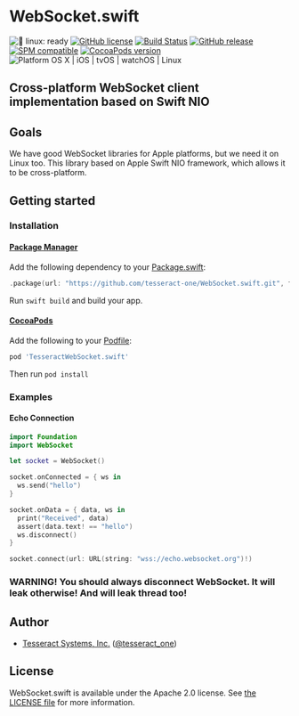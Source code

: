 # WebSocket.swift

![🐧 linux: ready](https://img.shields.io/badge/%F0%9F%90%A7%20linux-ready-red.svg)
[![GitHub license](https://img.shields.io/badge/license-Apache%202.0-lightgrey.svg)](https://raw.githubusercontent.com/tesseract-one/WebSocket.swift/main/LICENSE)
[![Build Status](https://github.com/tesseract-one/WebSocket.swift/workflows/Build%20%26%20Tests/badge.svg?branch=main)](https://github.com/tesseract-one/WebSocket.swift/actions?query=workflow%3ABuild%20%26%20Tests+branch%3Amain)
[![GitHub release](https://img.shields.io/github/release/tesseract-one/WebSocket.swift.svg)](https://github.com/tesseract-one/WebSocket.swift/releases)
[![SPM compatible](https://img.shields.io/badge/SwiftPM-Compatible-brightgreen.svg)](https://swift.org/package-manager/)
[![CocoaPods version](https://img.shields.io/cocoapods/v/TesseractWebSocket.svg)](https://cocoapods.org/pods/TesseractWebSocket)
![Platform OS X | iOS | tvOS | watchOS | Linux](https://img.shields.io/badge/platform-Linux%20%7C%20OS%20X%20%7C%20iOS%20%7C%20tvOS%20%7C%20watchOS-orange.svg)

## Cross-platform WebSocket client implementation based on Swift NIO

## Goals

We have good WebSocket libraries for Apple platforms, but we need it on Linux too.
This library based on Apple Swift NIO framework, which allows it to be cross-platform.

## Getting started

### Installation

#### [Package Manager](https://swift.org/package-manager/)

Add the following dependency to your [Package.swift](https://github.com/apple/swift-package-manager/blob/master/Documentation/Usage.md#define-dependencies):

```swift
.package(url: "https://github.com/tesseract-one/WebSocket.swift.git", from: "0.0.6")
```

Run `swift build` and build your app.

#### [CocoaPods](http://cocoapods.org/)

Add the following to your [Podfile](http://guides.cocoapods.org/using/the-podfile.html):

```rb
pod 'TesseractWebSocket.swift'
```

Then run `pod install`

### Examples

#### Echo Connection

```swift
import Foundation
import WebSocket

let socket = WebSocket()

socket.onConnected = { ws in
  ws.send("hello")
}

socket.onData = { data, ws in
  print("Received", data)
  assert(data.text! == "hello")
  ws.disconnect()
}

socket.connect(url: URL(string: "wss://echo.websocket.org")!)
```

### WARNING! You should always disconnect WebSocket. It will leak otherwise! And will leak thread too!

## Author

 - [Tesseract Systems, Inc.](mailto:info@tesseract.one)
   ([@tesseract_one](https://twitter.com/tesseract_one))

## License

WebSocket.swift is available under the Apache 2.0 license. See [the LICENSE file](./LICENSE) for more information.
